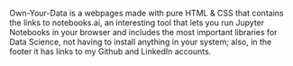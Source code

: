 Own-Your-Data is a webpages made with pure HTML & CSS that contains the links to notebooks.ai, an interesting tool that lets you run Jupyter Notebooks in your browser and includes the most important libraries for Data Science, not having to install anything in your system; also, in the footer it has links to my Github and LinkedIn accounts.
